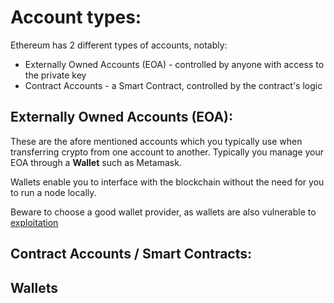 # Account types:

Ethereum has 2 different types of accounts, notably:

- Externally Owned Accounts (EOA) - controlled by anyone with access to the private key
- Contract Accounts - a Smart Contract, controlled by the contract's logic

## Externally Owned Accounts (EOA):

These are the afore mentioned accounts which you typically use when transferring crypto from one account to another. Typically you manage your EOA through a **Wallet** such as Metamask.

Wallets enable you to interface with the blockchain without the need for you to run a node locally.

Beware to choose a good wallet provider, as wallets are also vulnerable to [exploitation](https://medium.com/parity-hack-trace/parity-hack-and-153-037-stolen-eth-2a7704f59f3b)


## Contract Accounts / Smart Contracts:


## Wallets